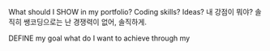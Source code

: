 What should I SHOW in my portfolio? 
Coding skills? Ideas? 내 강점이 뭐야? 솔직히 쌩코딩으로는 난 경쟁력이 없어, 솔직하게. 

DEFINE my goal
what do I want to achieve through my 


